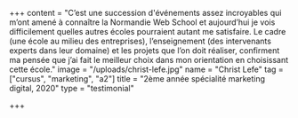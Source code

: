 +++
content = "C’est une succession d'événements assez incroyables qui m’ont amené à connaître la Normandie Web School et aujourd’hui je vois difficilement quelles autres écoles pourraient autant me satisfaire. Le cadre (une école au milieu des entreprises), l’enseignement (des intervenants experts dans leur domaine) et les projets que l’on doit réaliser, confirment ma pensée que j’ai fait le meilleur choix dans mon orientation en choisissant cette école."
image = "/uploads/christ-lefe.jpg"
name = "Christ Lefe"
tag = ["cursus", "marketing", "a2"]
title = "2ème année spécialité marketing digital, 2020"
type = "testimonial"

+++
